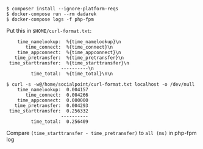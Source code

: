 
```
$ composer install --ignore-platform-reqs
$ docker-compose run --rm dadarek
$ docker-compose logs -f php-fpm
```

Put this in `$HOME/curl-format.txt`:
```
    time_namelookup:  %{time_namelookup}\n
       time_connect:  %{time_connect}\n
    time_appconnect:  %{time_appconnect}\n
   time_pretransfer:  %{time_pretransfer}\n
 time_starttransfer:  %{time_starttransfer}\n
                    ----------\n
         time_total:  %{time_total}\n\n
```

```
$ curl -s -w@/home/socialpoint/curl-format.txt localhost -o /dev/null
    time_namelookup:  0.004157
       time_connect:  0.004266
    time_appconnect:  0.000000
   time_pretransfer:  0.004293
 time_starttransfer:  0.256332
                    ----------
         time_total:  0.256409
```

Compare `(time_starttransfer - time_pretransfer)` to `all (ms)` in php-fpm log
